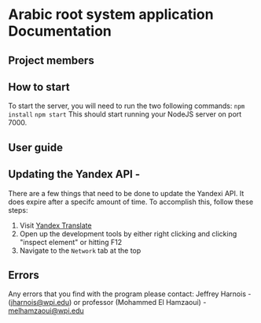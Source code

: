 # Arabic root system application Documentation

## Project members

## How to start
To start the server, you will need to run the two following commands:
```npm install```
```npm start```
This should start running your NodeJS server on port 7000.

## User guide 


## Updating the Yandex API -
There are a few things that need to be done to update the Yandexi API. It does expire after a specifc amount
of time. To accomplish this, follow these steps:

1. Visit [Yandex Translate](https://translate.yandex.com)</li>
2. Open up the development tools by either right clicking and clicking "inspect element" or hitting F12</li>
3. Navigate to the `Network` tab at the top</li>


## Errors
Any errors that you find with the program please contact:
Jeffrey Harnois - (jharnois@wpi.edu) or professor (Mohammed El Hamzaoui) - melhamzaoui@wpi.edu





